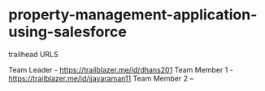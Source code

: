# property-management-application-using-salesforce


trailhead URLS


Team Leader       - https://trailblazer.me/id/dhans201
Team Member 1  - https://trailblazer.me/id/jjayaraman11
Team Member 2 – 

